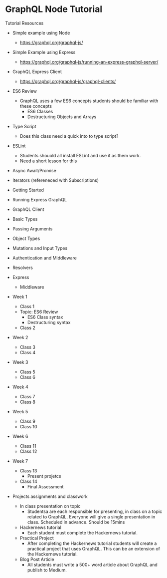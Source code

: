 # GraphQL Node Tutorial 

Tutorial Resources 
- Simple example using Node
  - https://graphql.org/graphql-js/
- Simple Example using Express
  - https://graphql.org/graphql-js/running-an-express-graphql-server/
- GraphQL Express Client
  - https://graphql.org/graphql-js/graphql-clients/


- ES6 Review 
  - GraphQL uses a few ES6 concepts students should be familiar with these concepts 
    - ES6 Classes 
    - Destructuring Objects and Arrays 

- Type Script
  - Does this class need a quick into to type script? 
- ESLint
  - Students shouold all install ESLint and use it as them work. 
  - Need a short lesson for this
- Async Await/Promise
- Iterators (refereneced with Subscriptions)

- Getting Started 
- Running Express GraphQL
- GraphQL Client
- Basic Types 
- Passing Arguments 
- Object Types 
- Mutations and Input Types 
- Authentication and Middleware 
- Resolvers 
- Express 
  - Middleware

- Week 1
  - Class 1
  - Topic: ES6 Review 
    - ES6 Class syntax 
    - Destructuring syntax
  - Class 2
- Week 2 
  - Class 3
  - Class 4
- Week 3
  - Class 5
  - Class 6
- Week 4
  - Class 7
  - Class 8
- Week 5
  - Class 9 
  - Class 10 
- Week 6 
  - Class 11
  - Class 12
- Week 7 
  - Class 13
    - Present projetcs
  - Class 14
    - Final Assessment

- Projects assignments and classwork
  - In class presentation on topic 
    - Studentsa are each responsible for presenting, in class on a topic related to GraphQL. Everyone will give a single presentation in class. Scheduled in advance. Should be 15mins
  - Hackernews tutorial
    - Each student must complete the Hackernews tutorial. 
  - Practical Project 
    - After completing the Hackernews tutorial students will create a practical project that uses GraphQL. This can be an extension of the Hackernews tutorial. 
  - Blog Post Article 
    - All students must write a 500+ word article about GraphQL and publish to Medium. 


